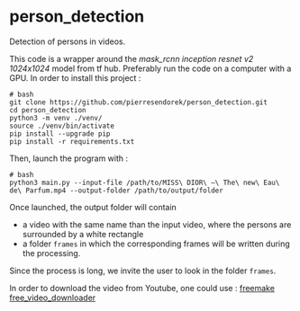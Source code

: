 # person_detection
Detection of persons in videos. 

This code is a wrapper around the *mask_rcnn inception resnet v2 1024x1024* model from tf hub.
Preferably run the code on a computer with a GPU.
In order to install this project :

```
# bash
git clone https://github.com/pierresendorek/person_detection.git
cd person_detection
python3 -m venv ./venv/
source ./venv/bin/activate
pip install --upgrade pip      
pip install -r requirements.txt
```

Then, launch the program with :

```
# bash
python3 main.py --input-file /path/to/MISS\ DIOR\ –\ The\ new\ Eau\ de\ Parfum.mp4 --output-folder /path/to/output/folder
```

Once launched, the output folder will contain 
* a video with the same name than the input video, where the persons are surrounded by a white rectangle
* a folder `frames` in which the corresponding frames will be written during the processing. 

Since the process is long, we invite the user to look in the folder `frames`.

In order to download the video from Youtube, one could use : [freemake free_video_downloader](https://www.freemake.com/fr/free_video_downloader/)
